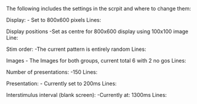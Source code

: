 The following includes the settings in the scrpit and where to change them:

Display:
    - Set to 800x600 pixels
Lines:

Display positions
    -Set as centre for 800x600 display using 100x100 image
Line: 

Stim order:
    -The current pattern is entirely random
Lines:

Images
    - The Images for both groups, current total 6 with 2 no gos
Lines:

Number of presentations:
    -150
Lines:

Presentation:
    - Currently set to 200ms
Lines:

Interstimulus interval (blank screen):
    -Currently at: 1300ms
Lines: 

